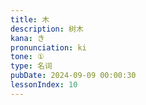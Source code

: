 ```yaml
---
title: 木
description: 树木
kana: き
pronunciation: ki
tone: ①
type: 名词
pubDate: 2024-09-09 00:00:30
lessonIndex: 10
---
```

